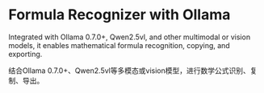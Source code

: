 # Formula Recognizer with Ollama

Integrated with Ollama 0.7.0+, Qwen2.5vl, and other multimodal or vision models, it enables mathematical formula recognition, copying, and exporting.

结合Ollama 0.7.0+、Qwen2.5vl等多模态或vision模型，进行数学公式识别、复制、导出。
